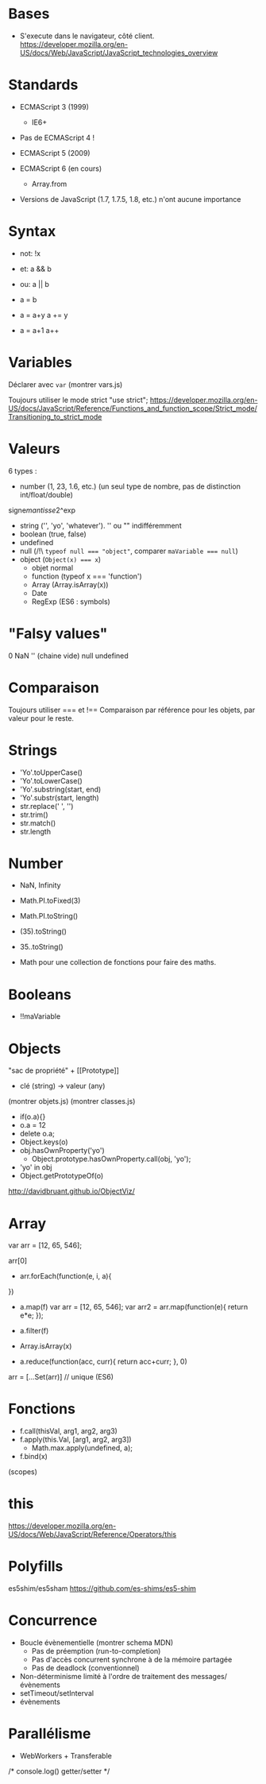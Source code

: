 # Bases

* S'execute dans le navigateur, côté client.
https://developer.mozilla.org/en-US/docs/Web/JavaScript/JavaScript_technologies_overview

# Standards

* ECMAScript 3 (1999)
    * IE6+
* Pas de ECMAScript 4 !
* ECMAScript 5 (2009)
* ECMAScript 6 (en cours)
    * Array.from

* Versions de JavaScript (1.7, 1.7.5, 1.8, etc.) n'ont aucune importance

# Syntax

* not: !x
* et: a && b
* ou: a || b

* a = b
* a = a+y
    a += y
* a = a+1
    a++


# Variables

Déclarer avec `var`
(montrer vars.js)

Toujours utiliser le mode strict
"use strict";
https://developer.mozilla.org/en-US/docs/JavaScript/Reference/Functions_and_function_scope/Strict_mode/Transitioning_to_strict_mode


# Valeurs

6 types : 

* number (1, 23, 1.6, etc.) (un seul type de nombre, pas de distinction int/float/double)

signe*mantisse*2^exp

* string ('', 'yo', 'whatever'). '' ou "" indifféremment
* boolean (true, false)
* undefined
* null (/!\ `typeof null === "object"`, comparer `maVariable === null`)
* object (`Object(x) === x`)
    * objet normal
    * function (typeof x === 'function')
    * Array (Array.isArray(x))
    * Date
    * RegExp
(ES6 : symbols)

# "Falsy values"

0
NaN
'' (chaine vide)
null
undefined


# Comparaison

Toujours utiliser === et !==
Comparaison par référence pour les objets, par valeur pour le reste.

# Strings

* 'Yo'.toUpperCase()
* 'Yo'.toLowerCase()
* 'Yo'.substring(start, end)
* 'Yo'.substr(start, length)
* str.replace(' ', '')
* str.trim()
* str.match()
* str.length

# Number

* NaN, Infinity
* Math.PI.toFixed(3)
* Math.PI.toString()
* (35).toString()
* 35..toString()

* Math pour une collection de fonctions pour faire des maths.

# Booleans

* !!maVariable

# Objects

"sac de propriété" + [[Prototype]]

* clé (string) -> valeur (any)

(montrer objets.js)
(montrer classes.js)

* if(o.a){}
* o.a = 12
* delete o.a;
* Object.keys(o)
* obj.hasOwnProperty('yo')
    * Object.prototype.hasOwnProperty.call(obj, 'yo');
* 'yo' in obj 
* Object.getPrototypeOf(o)


http://davidbruant.github.io/ObjectViz/

# Array

var arr = [12, 65, 546];

arr[0]

* arr.forEach(function(e, i, a){

})
* a.map(f)
var arr = [12, 65, 546];
var arr2 = arr.map(function(e){ return e*e; });
* a.filter(f)
* Array.isArray(x)

* a.reduce(function(acc, curr){
    return acc+curr;
}, 0)

arr = [...Set(arr)] // unique (ES6)

# Fonctions

* f.call(thisVal, arg1, arg2, arg3)
* f.apply(this.Val, [arg1, arg2, arg3])
    * Math.max.apply(undefined, a);
* f.bind(x)

(scopes)

# this

https://developer.mozilla.org/en-US/docs/Web/JavaScript/Reference/Operators/this


# Polyfills

es5shim/es5sham
https://github.com/es-shims/es5-shim

# Concurrence

* Boucle évènementielle
(montrer schema MDN)
    * Pas de préemption (run-to-completion)
    * Pas d'accès concurrent synchrone à de la mémoire partagée
    * Pas de deadlock (conventionnel)
* Non-déterminisme limité à l'ordre de traitement des messages/évènements
* setTimeout/setInterval
* évènements

# Parallélisme

* WebWorkers + Transferable



/*
console.log()
getter/setter
*/